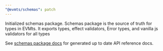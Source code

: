 ```yaml
---
"@evmts/schemas": patch
---
```


Initialized schemas package. Schemas package is the source of truth for types in EVMts. It exports types, effect validators, Error types, and vanilla js validators for all types

See [schemas package docs](https://github.com/evmts/evmts-monorepo/tree/main/schemas/docs/modules.md) for generated up to date API reference docs.
